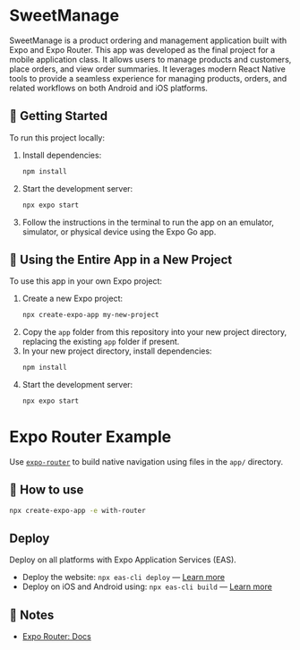# SweetManage

SweetManage is a product ordering and management application built with Expo and Expo Router. This app was developed as the final project for a mobile application class. It allows users to manage products and customers, place orders, and view order summaries. It leverages modern React Native tools to provide a seamless experience for managing products, orders, and related workflows on both Android and iOS platforms.

## 🏁 Getting Started

To run this project locally:

1. Install dependencies:
   ```sh
   npm install
   ```
2. Start the development server:
   ```sh
   npx expo start
   ```
3. Follow the instructions in the terminal to run the app on an emulator, simulator, or physical device using the Expo Go app.

## 📁 Using the Entire App in a New Project

To use this app in your own Expo project:

1. Create a new Expo project:
   ```sh
   npx create-expo-app my-new-project
   ```
2. Copy the `app` folder from this repository into your new project directory, replacing the existing `app` folder if present.
3. In your new project directory, install dependencies:
   ```sh
   npm install
   ```
4. Start the development server:
   ```sh
   npx expo start
   ```

# Expo Router Example

Use [`expo-router`](https://docs.expo.dev/router/introduction/) to build native navigation using files in the `app/` directory.

## 🚀 How to use

```sh
npx create-expo-app -e with-router
```

## Deploy

Deploy on all platforms with Expo Application Services (EAS).

- Deploy the website: `npx eas-cli deploy` — [Learn more](https://docs.expo.dev/eas/hosting/get-started/)
- Deploy on iOS and Android using: `npx eas-cli build` — [Learn more](https://expo.dev/eas)

## 📝 Notes

- [Expo Router: Docs](https://docs.expo.dev/router/introduction/)
